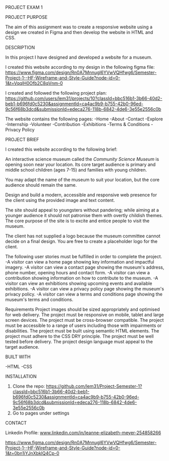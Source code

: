PROJECT EXAM 1


PROJECT PURPOSE

The aim of this assignment was to create a responsive website using a design we created in Figma and then develop the website in HTML and CSS.

DESCRIPTION

In this project I have designed and developed a website for a museum. 

I created this website according to my design in the following figma file: 
https://www.figma.com/design/Rn0A7Mnnugl6YVwVQHfwg6/Semester-Project-1--HF-Wireframe-and-Style-Guide?node-id=0-1&t=VqqlH0Ofb2C8qVnm-0

I created and followed the following project plan: https://github.com/users/lem31/projects/10?classId=bbc516b1-3b66-40d2-beb1-b696fd0c5230&assignmentId=ca4ac9b9-b755-42b0-96ed-9c56f68b3dcd&submissionId=edeca276-118b-6842-4de6-3e55e2556c0b

The website contains the following pages:
-Home 
-About 
-Contact 
-Explore 
-Internship 
-Volunteer 
-Contribution 
-Exhibitions 
-Terms & Conditions 
-Privacy Policy 



PROJECT BRIEF

I created this website according to the following brief: 


An interactive science museum called the *Community Science Museum* is opening soon near your location. Its core target audience is primary and middle school children (ages 7-15) and families with young children.

You may adapt the name of the museum to suit your location, but the core audience should remain the same.

Design and build a modern, accessible and responsive web presence for the client using the provided image and text content.

The site should appeal to youngsters without pandering; while aiming at a younger audience it should not patronise them with overtly childish themes. The core purpose of the site is to excite and entice people to visit the museum.

The client has not supplied a logo because the museum committee cannot decide on a final design. You are free to create a placeholder logo for the client.

The following user stories must be fulfilled in order to complete the project.
-A visitor can view a home page showing key information and impactful imagery.
-A visitor can view a contact page showing the museum's address, phone number, opening hours and contact form.
-A visitor can view a contribution showing information on how to contribute to the museum.
-A visitor can view an exhibitions showing upcoming events and available exhibitions.
-A visitor can view a privacy policy page showing the museum's privacy policy.
-A visitor can view a terms and conditions page showing the museum's terms and conditions.
 
Requirements
Project images should be sized appropriately and optimised for web delivery.
The project must be responsive on mobile, tablet and large screen devices.
The project must be cross-browser compatible.
The project must be accessible to a range of users including those with impairments or disabilities.
The project must be built using semantic HTML elements.
The project must adhere to the CSS DRY principle.
The project must be well tested before delivery.
The project design language must appeal to the target audience.

  BUILT WITH

  -HTML
  -CSS

  INSTALLATION

  1. Clone the repo: https://github.com/lem31/Project-Semester-1?classId=bbc516b1-3b66-40d2-beb1-b696fd0c5230&assignmentId=ca4ac9b9-b755-42b0-96ed-9c56f68b3dcd&submissionId=edeca276-118b-6842-4de6-3e55e2556c0b
  2. Go to pages under settings
 
  CONTACT

  Linkedin Profile: www.linkedin.com/in/leanne-elizabeth-meyer-254858266














https://www.figma.com/design/Rn0A7Mnnugl6YVwVQHfwg6/Semester-Project-1--HF-Wireframe-and-Style-Guide?node-id=0-1&t=0bn1iYJnXbklQ4Cp-0

